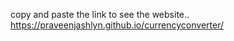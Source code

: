 copy and paste the link to see the website.. <br>
https://praveenjashlyn.github.io/currencyconverter/
